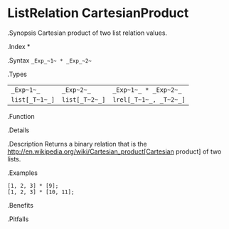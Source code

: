 # ListRelation CartesianProduct

.Synopsis
Cartesian product of two list relation values.

.Index
*

.Syntax
`_Exp_~1~ * _Exp_~2~`

.Types


|                |                |                         |
| --- | --- | --- |
|`_Exp~1~_`      | `_Exp~2~_`     | `_Exp~1~_ * _Exp~2~_`   |
| `list[_T~1~_]` | `list[_T~2~_]` | `lrel[_T~1~_, _T~2~_]`  |


.Function

.Details

.Description
Returns a binary relation that is the http://en.wikipedia.org/wiki/Cartesian_product[Cartesian product] of two lists.

.Examples
```rascal-shell
[1, 2, 3] * [9];
[1, 2, 3] * [10, 11];
```

.Benefits

.Pitfalls

